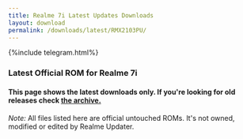 ```yaml
---
title: Realme 7i Latest Updates Downloads
layout: download
permalink: /downloads/latest/RMX2103PU/
---
```

<script>
    $(document).ready(function () {
        loadLatest("RMX2103PU");
    });
</script>

{%include telegram.html%}

<div class="col-12 mx-auto">
    <h3 class="title bg-light p-2 rounded">Latest Official ROM for Realme 7i</h3>
    <h4>This page shows the latest downloads only. If you're looking for old releases check
        <a href="/downloads/archive/RMX2103PU/">the archive.</a></h4>
    <p><i>Note: </i>All files listed here are official untouched ROMs.
        It's not owned, modified or edited by Realme Updater.</p>
    <div id="downloads">
    </div>
</div>